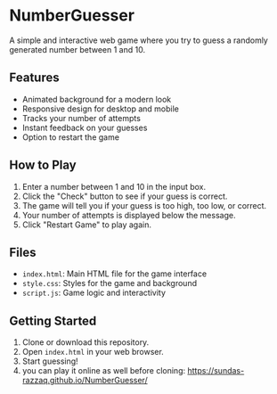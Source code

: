 # NumberGuesser

A simple and interactive web game where you try to guess a randomly generated number between 1 and 10.

## Features
- Animated background for a modern look
- Responsive design for desktop and mobile
- Tracks your number of attempts
- Instant feedback on your guesses
- Option to restart the game

## How to Play
1. Enter a number between 1 and 10 in the input box.
2. Click the "Check" button to see if your guess is correct.
3. The game will tell you if your guess is too high, too low, or correct.
4. Your number of attempts is displayed below the message.
5. Click "Restart Game" to play again.

## Files
- `index.html`: Main HTML file for the game interface
- `style.css`: Styles for the game and background
- `script.js`: Game logic and interactivity

## Getting Started
1. Clone or download this repository.
2. Open `index.html` in your web browser.
3. Start guessing!
4. you can play it online as well before cloning: https://sundas-razzaq.github.io/NumberGuesser/

